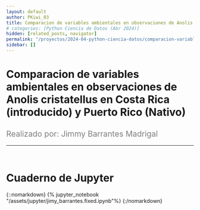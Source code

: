 ```yaml
---
layout: default
author: PKiwi_03
title: Comparacion de variables ambientales en observaciones de Anolis cristatellus en Costa Rica (introducido) y Puerto Rico (Nativo)
# categories: [Python Ciencia de Datos (Abr 2024)]
hidden: [related_posts, navigator]
permalink: "/proyectos/2024-04-python-ciencia-datos/comparacion-variables-ambientales.html"
sidebar: []
---
```


# Comparacion de variables ambientales en observaciones de Anolis cristatellus en Costa Rica (introducido) y Puerto Rico (Nativo)
<h2 style="color: gray; font-weight: normal;">
Realizado por: Jimmy Barrantes Madrigal
</h2>

---

<br>

# Cuaderno de Jupyter

{::nomarkdown}
{% jupyter_notebook "/assets/jupyter/jimy_barrantes.fixed.ipynb"%}
{:/nomarkdown}